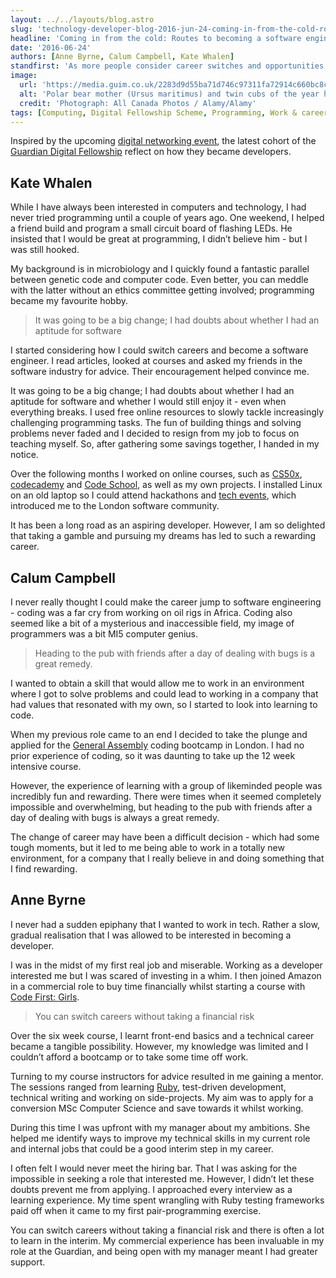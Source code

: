 ```yaml
---
layout: ../../layouts/blog.astro
slug: 'technology-developer-blog-2016-jun-24-coming-in-from-the-cold-routes-to-becoming-a-software-engineer'
headline: 'Coming in from the cold: Routes to becoming a software engineer'
date: '2016-06-24'
authors: [Anne Byrne, Calum Campbell, Kate Whalen]
standfirst: 'As more people consider career switches and opportunities in tech, three of the newest Guardian developers chart their own unorthodox routes into the industry.'
image:
  url: 'https://media.guim.co.uk/2283d9d55ba71d746c97311fa72914c660bc8c8f/0_334_5100_3061/5100.jpg'
  alt: 'Polar bear mother (Ursus maritimus) and twin cubs of the year hunting on the pack ice, Svalbard Archipelago, Arctic Norway'
  credit: 'Photograph: All Canada Photos / Alamy/Alamy'
tags: [Computing, Digital Fellowship Scheme, Programming, Work & careers]
---
```


Inspired by the upcoming [digital networking event](https://www.eventbrite.co.uk/e/guardian-digital-development-demystifying-getting-a-job-in-tech-registration-26051660217), the latest cohort of the [Guardian Digital Fellowship](https://www.theguardian.com/info/developer-blog/2015/dec/11/announcing-the-guardian-digital-fellowship) reflect on how they became developers.

Kate Whalen
-----------

While I have always been interested in computers and technology, I had never tried programming until a couple of years ago. One weekend, I helped a friend build and program a small circuit board of flashing LEDs. He insisted that I would be great at programming, I didn’t believe him - but I was still hooked.

My background is in microbiology and I quickly found a fantastic parallel between genetic code and computer code. Even better, you can meddle with the latter without an ethics committee getting involved; programming became my favourite hobby.

<blockquote class='pullstring'>It was going to be a big change; I had doubts about whether I had an aptitude for software</blockquote>

I started considering how I could switch careers and become a software engineer. I read articles, looked at courses and asked my friends in the software industry for advice. Their encouragement helped convince me.

It was going to be a big change; I had doubts about whether I had an aptitude for software and whether I would still enjoy it - even when everything breaks. I used free online resources to slowly tackle increasingly challenging programming tasks. The fun of building things and solving problems never faded and I decided to resign from my job to focus on teaching myself. So, after gathering some savings together, I handed in my notice.

Over the following months I worked on online courses, such as [CS50x](http://online-learning.harvard.edu/course/cs50-introduction-computer-science), [codecademy](https://www.codecademy.com/) and [Code School](https://www.codeschool.com/), as well as my own projects. I installed Linux on an old laptop so I could attend hackathons and [tech events](https://codebar.io/), which introduced me to the London software community.

It has been a long road as an aspiring developer. However, I am so delighted that taking a gamble and pursuing my dreams has led to such a rewarding career.

Calum Campbell
--------------

I never really thought I could make the career jump to software engineering - coding was a far cry from working on oil rigs in Africa. Coding also seemed like a bit of a mysterious and inaccessible field, my image of programmers was a bit MI5 computer genius.

<blockquote class='pullstring'>Heading to the pub with friends after a day of dealing with bugs is a great remedy.</blockquote>

I wanted to obtain a skill that would allow me to work in an environment where I got to solve problems and could lead to working in a company that had values that resonated with my own, so I started to look into learning to code.

When my previous role came to an end I decided to take the plunge and applied for the [General Assembly](https://generalassemb.ly/education/web-development-immersive/london) coding bootcamp in London. I had no prior experience of coding, so it was daunting to take up the 12 week intensive course.

However, the experience of learning with a group of likeminded people was incredibly fun and rewarding. There were times when it seemed completely impossible and overwhelming, but heading to the pub with friends after a day of dealing with bugs is always a great remedy.

The change of career may have been a difficult decision - which had some tough moments, but it led to me being able to work in a totally new environment, for a company that I really believe in and doing something that I find rewarding.

Anne Byrne
----------

I never had a sudden epiphany that I wanted to work in tech. Rather a slow, gradual realisation that I was allowed to be interested in becoming a developer.

I was in the midst of my first real job and miserable. Working as a developer interested me but I was scared of investing in a whim. I then joined Amazon in a commercial role to buy time financially whilst starting a course with [Code First: Girls](http://www.codefirstgirls.org.uk/).

<blockquote class='pullstring'>You can switch careers without taking a financial risk</blockquote>

Over the six week course, I learnt front-end basics and a technical career became a tangible possibility. However, my knowledge was limited and I couldn’t afford a bootcamp or to take some time off work.

Turning to my course instructors for advice resulted in me gaining a mentor. The sessions ranged from learning [Ruby](https://www.ruby-lang.org/), test-driven development, technical writing and working on side-projects. My aim was to apply for a conversion MSc Computer Science and save towards it whilst working.

During this time I was upfront with my manager about my ambitions. She helped me identify ways to improve my technical skills in my current role and internal jobs that could be a good interim step in my career.

I often felt I would never meet the hiring bar. That I was asking for the impossible in seeking a role that interested me. However, I didn’t let these doubts prevent me from applying. I approached every interview as a learning experience. My time spent wrangling with Ruby testing frameworks paid off when it came to my first pair-programming exercise.

You can switch careers without taking a financial risk and there is often a lot to learn in the interim. My commercial experience has been invaluable in my role at the Guardian, and being open with my manager meant I had greater support.
